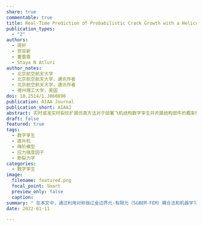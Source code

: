 ```yaml
---
share: true
commentable: true
title: Real-Time Prediction of Probabilistic Crack Growth with a Helicopter Component Digital Twin
publication_types:
  - "2"
authors:
  - 周轩
  - 贺双新
  - 董雷霆
  - Staya N Atluri
author_notes:
  - 北京航空航天大学
  - 北京航空航天大学，通讯作者
  - 北京航空航天大学，通讯作者
  - 德州理工大学，美国
doi: 10.2514/1.J060890
publication: AIAA Journal
publication_short: AIAAJ
abstract: 实时或准实时裂纹扩展仿真方法对于部署飞机结构数字孪生并开展结构部件的概率性剩余寿命评估至关重要。在本文中，通过利用两种方法，开发了一种降阶仿真方法来实现这一目标。一方面，结合对称伽辽金边界元法-有限元法（SGBEM-FEM）耦合法与参数化建模，可以构建一个包含复杂结构件中各种尺寸/形状裂纹的应力强度因子数据库，该方法可在一天内自动计算数百个样本。另一方面，调用机器学习方法建立裂纹尺寸/形状与裂纹前缘应力强度因子之间的关系。通过将降阶计算模型与载荷输入和疲劳裂纹扩展模型相结合，可以以最小的计算负担实现对复杂结构中裂纹扩展的实时概率性预测。在一个直升机部件的例子中，我们逐循环的模拟疲劳裂纹的扩展，但模拟的速度仍然比实时的快（与物理试验相比）。我们所提出的方法是实现复杂结构数字孪生的关键仿真技术之一，在未来该方法将进一步与飞行/检查/监测数据相融合。
draft: false
featured: true
tags:
  - 数字孪生
  - 直升机
  - 降阶模型
  - 应力强度因子
  - 断裂力学
categories:
  - 数字孪生
image:
  filename: featured.png
  focal_point: Smart
  preview_only: false
  caption: 
summary: " 在本文中，通过利用对称伽辽金边界元-有限元（SGBEM-FEM）耦合法和机器学习方法开发了一种降阶仿真方法，可实现复杂结构中裂纹增长的实时预测。"
date: 2022-01-11

---
```

